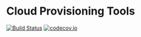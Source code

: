 # Cloud Provisioning Tools

[![Build Status](https://travis-ci.org/kgraney/cloud_provision.svg?branch=master)](https://travis-ci.org/kgraney/cloud_provision)
[![codecov.io](https://codecov.io/github/kgraney/cloud_provision/coverage.svg?branch=master)](https://codecov.io/github/kgraney/cloud_provision?branch=master)
